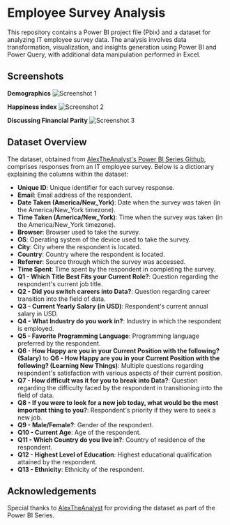 # Employee Survey Analysis

This repository contains a Power BI project file (Pbix) and a dataset for analyzing IT employee survey data. The analysis involves data transformation, visualization, and insights generation using Power BI and Power Query, with additional data manipulation performed in Excel.

## Screenshots

**Demographics**
![Screenshot 1](https://github.com/Chitransh-Jaiswal/Employee-Survey-Analysis/assets/152681701/cb33c09a-8644-48d1-9643-dfba647d5365)


**Happiness index**
![Screenshot 2](https://github.com/Chitransh-Jaiswal/Employee-Survey-Analysis/assets/152681701/81f8d63d-952f-4d5c-a632-c7bf6960e32e)


**Discussing Financial Parity**
![Screenshot 3](https://github.com/Chitransh-Jaiswal/Employee-Survey-Analysis/assets/152681701/876f30f1-870a-4410-af62-6a57ead39eb2)


## Dataset Overview

The dataset, obtained from [AlexTheAnalyst's Power BI Series Github](https://github.com/AlexTheAnalyst/Power-BI/blob/main/Power%20BI%20-%20Final%20Project.xlsx), comprises responses from an IT employee survey. Below is a dictionary explaining the columns within the dataset:

- **Unique ID**: Unique identifier for each survey response.
- **Email**: Email address of the respondent.
- **Date Taken (America/New_York)**: Date when the survey was taken (in the America/New_York timezone).
- **Time Taken (America/New_York)**: Time when the survey was taken (in the America/New_York timezone).
- **Browser**: Browser used to take the survey.
- **OS**: Operating system of the device used to take the survey.
- **City**: City where the respondent is located.
- **Country**: Country where the respondent is located.
- **Referrer**: Source through which the survey was accessed.
- **Time Spent**: Time spent by the respondent in completing the survey.
- **Q1 - Which Title Best Fits your Current Role?**: Question regarding the respondent's current job title.
- **Q2 - Did you switch careers into Data?**: Question regarding career transition into the field of data.
- **Q3 - Current Yearly Salary (in USD)**: Respondent's current annual salary in USD.
- **Q4 - What Industry do you work in?**: Industry in which the respondent is employed.
- **Q5 - Favorite Programming Language**: Programming language preferred by the respondent.
- **Q6 - How Happy are you in your Current Position with the following? (Salary)** to **Q6 - How Happy are you in your Current Position with the following? (Learning New Things)**: Multiple questions regarding respondent's satisfaction with various aspects of their current position.
- **Q7 - How difficult was it for you to break into Data?**: Question regarding the difficulty faced by the respondent in transitioning into the field of data.
- **Q8 - If you were to look for a new job today, what would be the most important thing to you?**: Respondent's priority if they were to seek a new job.
- **Q9 - Male/Female?**: Gender of the respondent.
- **Q10 - Current Age**: Age of the respondent.
- **Q11 - Which Country do you live in?**: Country of residence of the respondent.
- **Q12 - Highest Level of Education**: Highest educational qualification attained by the respondent.
- **Q13 - Ethnicity**: Ethnicity of the respondent.

## Acknowledgements

Special thanks to [AlexTheAnalyst](https://github.com/AlexTheAnalyst) for providing the dataset as part of the Power BI Series.
